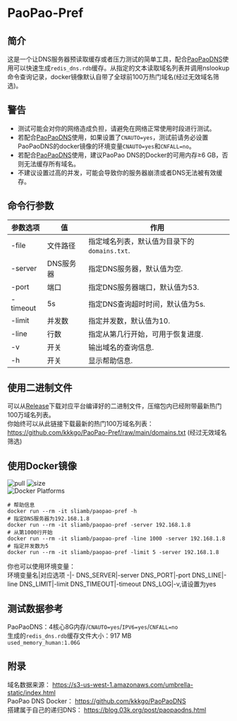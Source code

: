 # PaoPao-Pref
## 简介
这是一个让DNS服务器预读取缓存或者压力测试的简单工具，配合[PaoPaoDNS](https://github.com/kkkgo/PaoPaoDNS)使用可以快速生成`redis_dns.rdb`缓存。从指定的文本读取域名列表并调用nslookup命令查询记录，docker镜像默认自带了全球前100万热门域名(经过无效域名筛选)。   
## 警告
- 测试可能会对你的网络造成负担，请避免在网络正常使用时段进行测试。
- 若配合[PaoPaoDNS](https://github.com/kkkgo/PaoPaoDNS)使用，如果设置了`CNAUTO=yes`，测试前请务必设置PaoPaoDNS的docker镜像的环境变量`CNAUTO=yes`和`CNFALL=no`。
- 若配合[PaoPaoDNS](https://github.com/kkkgo/PaoPaoDNS)使用，建议PaoPao DNS的Docker的可用内存≥6 GB，否则无法缓存所有域名。
- 不建议设置过高的并发，可能会导致你的服务器崩溃或者DNS无法被有效缓存。
## 命令行参数
参数选项|值|作用
-|-|-|
-file|文件路径|指定域名列表，默认值为目录下的`domains.txt`.
-server|DNS服务器|指定DNS服务器，默认值为空.
-port|端口|指定DNS服务器端口，默认值为53.
-timeout|5s|指定DNS查询超时时间，默认值为5s.
-limit|并发数|指定并发数，默认值为10.
-line|行数|指定从第几行开始，可用于恢复进度.
-v|开关|输出域名的查询信息.
-h|开关|显示帮助信息.

## 使用二进制文件
可以从[Release](https://github.com/kkkgo/PaoPao-Pref/releases)下载对应平台编译好的二进制文件，压缩包内已经附带最新热门100万域名列表。   
你始终可以从此链接下载最新的热门100万域名列表：https://github.com/kkkgo/PaoPao-Pref/raw/main/domains.txt (经过无效域名筛选)    

## 使用Docker镜像
![pull](https://img.shields.io/docker/pulls/sliamb/paopao-pref.svg) ![size](https://img.shields.io/docker/image-size/sliamb/paopao-pref)   
![Docker Platforms](https://img.shields.io/badge/platforms-linux%2F386%20%7C%20linux%2Famd64%20%7C%20linux%2Farm%2Fv6%20%7C%20linux%2Farm%2Fv7%20%7C%20linux%2Farm64%2Fv8%20%7C%20linux%2Fppc64le%20%7C%20linux%2Friscv64%20%7C%20linux%2Fs390x-blue)   
```shell
# 帮助信息
docker run --rm -it sliamb/paopao-pref -h
# 指定DNS服务器为192.168.1.8
docker run --rm -it sliamb/paopao-pref -server 192.168.1.8
# 从第1000行开始
docker run --rm -it sliamb/paopao-pref -line 1000 -server 192.168.1.8
# 指定并发数为5
docker run --rm -it sliamb/paopao-pref -limit 5 -server 192.168.1.8
```
你也可以使用环境变量：   
环境变量名|对应选项
-|-
DNS_SERVER|-server
DNS_PORT|-port
DNS_LINE|-line
DNS_LIMIT|-limit
DNS_TIMEOUT|-timeout
DNS_LOG|-v,请设置为yes

## 测试数据参考
PaoPaoDNS：4核心8G内存/`CNAUTO=yes`/`IPV6=yes`/`CNFALL=no`   
生成的`redis_dns.rdb`缓存文件大小：917 MB    
`used_memory_human:1.06G`

## 附录
域名数据来源： https://s3-us-west-1.amazonaws.com/umbrella-static/index.html         
PaoPao DNS Docker： https://github.com/kkkgo/PaoPaoDNS   
搭建属于自己的递归DNS：  https://blog.03k.org/post/paopaodns.html
